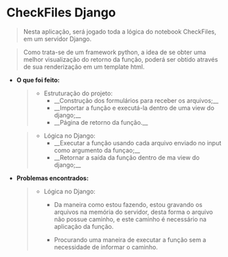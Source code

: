 # CheckFiles Django
> Nesta aplicação, será jogado toda a lógica do notebook CheckFiles, em um servidor Django.

> Como trata-se de um framework python, a idea de se obter uma melhor visualização do retorno da função, poderá ser obtido através de sua renderização em um template html.

* __O que foi feito:__
    >- Estruturação do projeto:
    >   - <div class="text-white bg-green mb-2">__Construção dos formulários para receber os arquivos;__</div>
    >   - <div class="text-white bg-green mb-2">__Importar a função e executá-la dentro de uma view do django;__</div>
    >   - <div class="text-white bg-orange mb-2">__Página de retorno da função.__</div>

    >- Lógica no Django:
    >   - <div class="text-white bg-green mb-2">__Executar a função usando cada arquivo enviado no input como argumento da funçao;__</div>
    >   - <div class="text-white bg-orange mb-2">__Retornar a saída da função dentro de ma view do django;__ </div>


* __Problemas encontrados:__
    >- Lógica no Django:
    >   - Da maneira como estou fazendo, estou gravando os arquivos na memória do servidor, desta forma o arquivo não possue caminho, e este caminho é necessário na aplicação da função.
    >
    >   - Procurando uma maneira de executar a função sem a necessidade de informar o caminho. 